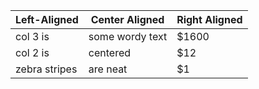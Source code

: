 |Left-Aligned|Center Aligned|Right Aligned|
|-|-|-|
|col 3 is|some wordy text|$1600|
|col 2 is|centered|$12|
|zebra stripes|are neat|$1|